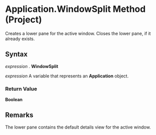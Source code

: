 
# Application.WindowSplit Method (Project)

Creates a lower pane for the active window. Closes the lower pane, if it already exists.


## Syntax

 _expression_ . **WindowSplit**

 _expression_ A variable that represents an **Application** object.


### Return Value

 **Boolean**


## Remarks

The lower pane contains the default details view for the active window.

